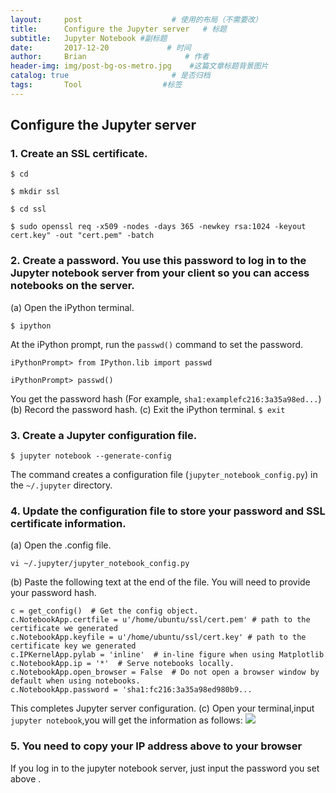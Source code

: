 ```yaml
---
layout:     post                    # 使用的布局（不需要改）
title:      Configure the Jupyter server   # 标题 
subtitle:   Jupyter Notebook #副标题
date:       2017-12-20             # 时间
author:     Brian                      # 作者
header-img: img/post-bg-os-metro.jpg    #这篇文章标题背景图片
catalog: true                       # 是否归档
tags:       Tool                  #标签
---
```


## Configure the Jupyter server

### 1. Create an SSL certificate.

  `$ cd`
  
  `$ mkdir ssl`
  
  `$ cd ssl`
  
  `$ sudo openssl req -x509 -nodes -days 365 -newkey rsa:1024 -keyout cert.key" -out "cert.pem" -batch`
  

### 2. Create a password. You use this password to log in to the Jupyter notebook server from your client so you can access notebooks on the server.
  (a) Open the iPython terminal.

  `$ ipython`
  
  At the iPython prompt, run the `passwd()` command to set the password. 

  `iPythonPrompt> from IPython.lib import passwd `
  
  `iPythonPrompt> passwd()`
  
  You get the password hash (For example, `sha1:examplefc216:3a35a98ed...`)
  (b) Record the password hash.
  (c) Exit the iPython terminal.
  `$ exit`

### 3. Create a Jupyter configuration file. 
`$ jupyter notebook --generate-config `

The command creates a configuration file (`jupyter_notebook_config.py`) in the `~/.jupyter` directory. 

### 4. Update the configuration file to store your password and SSL certificate information. 
  (a) Open the .config file.

  `vi ~/.jupyter/jupyter_notebook_config.py`


  (b) Paste the following text at the end of the file. You will need to provide your password hash. 

  ```
  c = get_config()  # Get the config object.
  c.NotebookApp.certfile = u'/home/ubuntu/ssl/cert.pem' # path to the certificate we generated
  c.NotebookApp.keyfile = u'/home/ubuntu/ssl/cert.key' # path to the certificate key we generated
  c.IPKernelApp.pylab = 'inline'  # in-line figure when using Matplotlib
  c.NotebookApp.ip = '*'  # Serve notebooks locally.
  c.NotebookApp.open_browser = False  # Do not open a browser window by default when using notebooks.
  c.NotebookApp.password = 'sha1:fc216:3a35a98ed980b9...
  ```

  This completes Jupyter server configuration.
  (c) Open your terminal,input `jupyter notebook`,you will get the information as follows:
  ![](http://ww1.sinaimg.cn/large/006zLtEmgy1fqaqziawf9j30u803bq3m.jpg)

### 5. You need to copy your IP address above to your browser

If you log in to the jupyter notebook server, just input the password you set above .        
